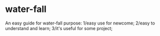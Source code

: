 # water-fall
An easy guide for water-fall
purpose:
1/easy use for newcome;
2/easy to understand and learn;
3/it's useful for some project;
